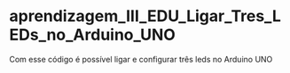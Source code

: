 # aprendizagem_III_EDU_Ligar_Tres_LEDs_no_Arduino_UNO
Com esse código é possível ligar e configurar três leds no Arduino UNO 
